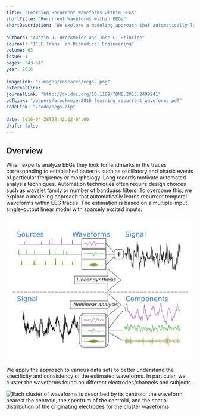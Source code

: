 ```yaml
---
title: "Learning Recurrent Waveforms within EEGs"
shortTitle: "Recurrent Waveforms within EEGs"
shortDescription: "We explore a modeling approach that automatically learns recurrent temporal waveforms within EEG traces."

authors: "Austin J. Brockmeier and Jose C. Principe"
journal: "IEEE Trans. on Biomedical Engineering"
volume: 63
issue: 1
pages: "43-54"
year: 2016

imageLink: "/images/research/eegs2.png"
externalLink:
journalLink: "http://dx.doi.org/10.1109/TBME.2015.2499241"
pdfLink: "/papers/brockmeier2016_learning_recurrent_waveforms.pdf"
codeLink: "/code/eegs.zip"

date: 2016-04-28T22:42:02-04:00
draft: false
---
```


## Overview

When experts analyze EEGs they look for landmarks in the traces corresponding to established patterns such as oscillatory and phasic events of particular frequency or morphology. Long records motivate automated analysis techniques. Automation techniques often require design choices such as wavelet family or number of bandpass filters. To overcome this, we explore a modeling approach that automatically learns recurrent temporal waveforms within EEG traces. The estimation is based on a multiple-input, single-output linear model with sparsely excited inputs.

![We assume that an EEG signal can be described by a convolutional sparse coding model. The EEG trace is approximated as an additive mixture of component signals each described by a convolution of a sparse source with a waveform. Although this is a linear model (multiple input and single output), to separate the components requires a nonlinear analysis. Additionally, when the waveforms are unknown, this blind source separation problem is even more challenging.](/images/research/eegs1.png "Convolutional sparse coding model for EEG")

We apply the approach to various data sets to better understand the specificity and consistency of the estimated waveforms. In particular, we cluster the waveforms found on different electrodes/channels and subjects. 

![Each cluster of waveforms is described by its centroid, the waveform nearest the centroid, the spectrum of the centroid, and the spatial distribution of the originating electrodes for the cluster waveforms.](/images/research/eegs2.png "Recurrent waveforms")
